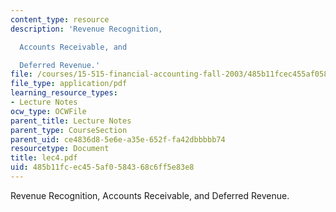 ```yaml
---
content_type: resource
description: 'Revenue Recognition,

  Accounts Receivable, and

  Deferred Revenue.'
file: /courses/15-515-financial-accounting-fall-2003/485b11fcec455af0584368c6ff5e83e8_lec4.pdf
file_type: application/pdf
learning_resource_types:
- Lecture Notes
ocw_type: OCWFile
parent_title: Lecture Notes
parent_type: CourseSection
parent_uid: ce4836d8-5e6e-a35e-652f-fa42dbbbbb74
resourcetype: Document
title: lec4.pdf
uid: 485b11fc-ec45-5af0-5843-68c6ff5e83e8
---
```

Revenue Recognition,
Accounts Receivable, and
Deferred Revenue.

